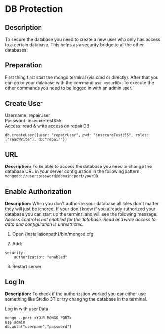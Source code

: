 # DB Protection

## Description

To secure the database you need to create a new user who only has access to a certain database.
This helps as a security bridge to all the other databases. 

## Preparation 

First thing first start the mongo terminal (via cmd or directly).
After that you can go to your database with the command ```use <yourDB>```.
To execute the other commands you need to be logged in with an admin user.

## Create User

Username:   repairUser  
Password:   insecureTest$55  
Access:     read & write access on repair DB

```shell
db.createUser({user: "repairUser", pwd: "insecureTest$55", roles: ["readWrite"], db:"repair"})
```

## URL

**Description:** To be able to access the database you need to change the database URL in your server configuration in the following pattern:
```mongodb://user:password@domain:port/yourDB```

## Enable Authorization

**Description:** When you don't authorize your database all roles don't matter they will just be ignored. 
If your don't know if you already authorized your database you can start up the terminal and will see the following message:
*Access control is not enabled for the database. Read and write access to data and configuration is unrestricted.*

1. Open {installationpath}/bin/mongod.cfg

2. Add:
```shell
security:
    authorization: "enabled"
```
3. Restart server

## Log In

**Description:** To check if the authorization worked you can either use something like Studio 3T or try changing the database in the terminal. 

Log in with user Data
```shell
mongo --port <YOUR_MONGO_PORT>
use admin
db.auth("username","password")
```
